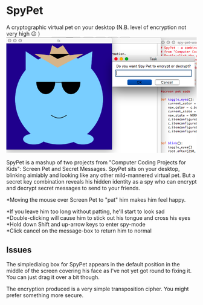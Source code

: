 # SpyPet
A cryptographic virtual pet on your desktop (N.B. level of encryption not very high :wink: )
![spypet](spypet-encrypt.png)

SpyPet is a mashup of two projects from "Computer Coding Projects for Kids": Screen Pet and Secret Messages.  SpyPet sits on your desktop, blinking aimiably and looking like any other mild-mannered virtual pet.  But a secret key combination reveals his hidden identity as a spy who can encrypt and decrypt secret messages to send to your friends.

*Moving the mouse over Screen Pet to "pat" him makes him feel happy.  

*If you leave him too long without patting, he'll start to look sad   
*Double-clicking will cause him to stick out his tongue and cross his eyes  
*Hold down Shift and up-arrow keys to enter spy-mode  
*Click cancel on the message-box to return him to normal  

## Issues
The simpledialog box for SpyPet appears in the default position in the middle of the screen covering his face as I've not yet got round to fixing it. You can just drag it over a bit though.

The encryption produced is a very simple transposition cipher.  You might prefer something more secure.



